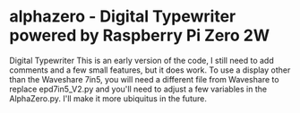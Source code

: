 # alphazero - Digital Typewriter powered by Raspberry Pi Zero 2W
Digital Typewriter
This is an early version of the code, I still need to add comments and a few small features, but it does work.  To use a display other than the Waveshare 7in5, you will need a different file from Waveshare to replace epd7in5_V2.py and you'll need to adjust a few variables in the AlphaZero.py.  I'll make it more ubiquitus in the future.
